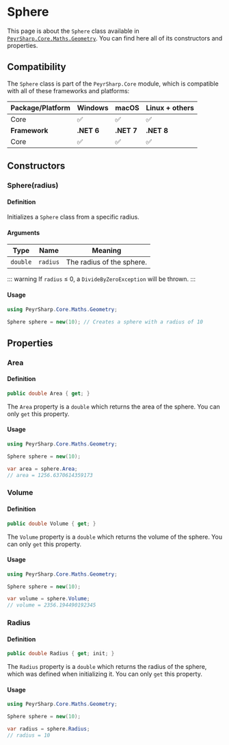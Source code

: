 # Sphere

This page is about the `Sphere` class available in [`PeyrSharp.Core.Maths.Geometry`](/core/maths/geometry).
You can find here all of its constructors and properties.

## Compatibility

The `Sphere` class is part of the `PeyrSharp.Core` module, which is compatible with all of these frameworks and platforms:

| Package/Platform | Windows    | macOS      | Linux + others |
| ---------------- | ---------- | ---------- | -------------- |
| Core             | ✅         | ✅         | ✅             |
| **Framework**    | **.NET 6** | **.NET 7** | **.NET 8**     |
| Core             | ✅         | ✅         | ✅             |

## Constructors

### Sphere(radius)

#### Definition

Initializes a `Sphere` class from a specific radius.

#### Arguments

| Type     | Name     | Meaning                   |
| -------- | -------- | ------------------------- |
| `double` | `radius` | The radius of the sphere. |

::: warning
If `radius` ≤ 0, a `DivideByZeroException` will be thrown.
:::

#### Usage

```c#
using PeyrSharp.Core.Maths.Geometry;

Sphere sphere = new(10); // Creates a sphere with a radius of 10
```

## Properties

### Area

#### Definition

```c#
public double Area { get; }
```

The `Area` property is a `double` which returns the area of the sphere. You can only `get` this property.

#### Usage

```c#
using PeyrSharp.Core.Maths.Geometry;

Sphere sphere = new(10);

var area = sphere.Area;
// area = 1256.6370614359173
```

### Volume

#### Definition

```c#
public double Volume { get; }
```

The `Volume` property is a `double` which returns the volume of the sphere. You can only `get` this property.

#### Usage

```c#
using PeyrSharp.Core.Maths.Geometry;

Sphere sphere = new(10);

var volume = sphere.Volume;
// volume = 2356.194490192345
```

### Radius

#### Definition

```c#
public double Radius { get; init; }
```

The `Radius` property is a `double` which returns the radius of the sphere, which was defined when initializing it. You can only `get` this property.

#### Usage

```c#
using PeyrSharp.Core.Maths.Geometry;

Sphere sphere = new(10);

var radius = sphere.Radius;
// radius = 10
```
